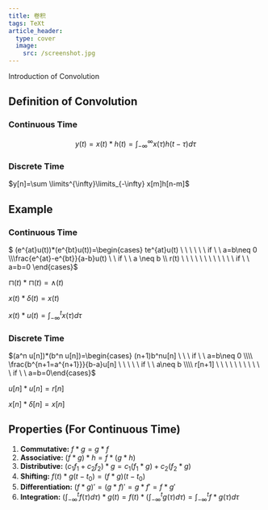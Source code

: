 ```yaml
---
title: 卷积
tags: TeXt
article_header:
  type: cover
  image:
    src: /screenshot.jpg
---
```


Introduction of Convolution

## Definition of Convolution

### Continuous Time

$$y(t)=x(t)*h(t)=\int^\infty _{-\infty} x(\tau)h(t-\tau)d\tau  $$ 

###  Discrete Time

$y[n]=\sum \limits^{\infty}\limits_{-\infty} x[m]h[n-m]$ 

## Example

### Continuous Time

$ (e^{at}u(t))*(e^{bt}u(t))=\begin{cases} te^{at}u(t)  \ \ \ \ \ \ if \ \ a=b\neq 0  \\\\\frac{e^{at}-e^{bt}}{a-b}u(t) \ \ if \ \ a \neq b \\\\ r(t) \ \ \ \ \  \ \ \ \ \ \ \ if \ \ a=b=0 \end{cases}$

$\sqcap(t)*\sqcap(t)=\wedge(t)$

$x(t)*\delta(t)=x(t)$

$x(t)*u(t)=\int^{t}_{-\infty} x(\tau)d\tau$

###  Discrete Time

$(a^n u[n])*(b^n u[n])=\begin{cases} (n+1)b^nu[n] \ \ \ if \ \ a=b\neq 0 \\\\ \frac{b^{n+1=a^{n+1}}}{b-a}u[n] \ \ \ \ \ if \ \ a\neq b \\\\ r[n+1] \ \ \ \ \ \ \ \ \ \ \ if \ \ a=b=0\end{cases}$

$u[n]*u[n]=r[n]$

$x[n]*\delta[n]=x[n]$

## Properties (For Continuous Time)

1. **Commutative:** $f\ast g=g\ast f$
2. **Associative:** $(f \ast g) \ast h=f \ast (g \ast h)$
3. **Distributive:** $(c_1f_1+c_2f_2)\ast g=c_1(f_1 \ast g)+c_2(f_2 \ast g)$
4. **Shifting:** $f(t)\ast g(t-t_0)=(f \ast g)(t-t_0)$
5. **Differentiation:** $(f\ast g)'=(g \ast f)'=g \ast f'=f \ast g'$
6. **Integration:** $(\int^t_{-\infty}f(\tau)d\tau)\ast g(t)=f(t)\ast (\int^t_{-\infty}g(\tau)d\tau)=\int^t_{-\infty}f\ast g(\tau)d\tau$

